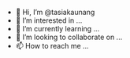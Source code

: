 - 👋 Hi, I’m @tasiakaunang
- 👀 I’m interested in ...
- 🌱 I’m currently learning ...
- 💞️ I’m looking to collaborate on ...
- 📫 How to reach me ...

<!---
tasiakaunang/tasiakaunang is a ✨ special ✨ repository because its `README.md` (this file) appears on your GitHub profile.
You can click the Preview link to take a look at your changes.
--->
